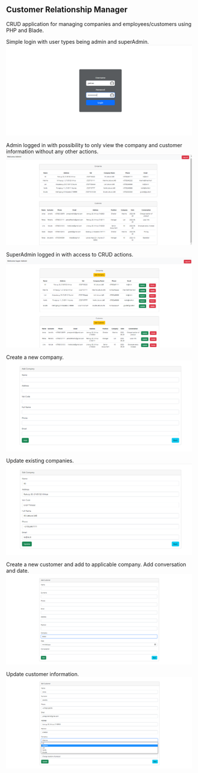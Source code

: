 ## Customer Relationship Manager

CRUD application for managing companies and employees/customers using PHP and Blade.

Simple login with user types being admin and superAdmin.
![](images/crm-login.png)

Admin logged in with possibility to only view the company and customer information without any other actions.
![](images/crm-Admin.png)

SuperAdmin logged in with access to CRUD actions.
![](images/crm-superAdmin.png)

Create a new company.
![](images/crm-addCompany.png)

Update existing companies.
![](images/crm-updateCompany.png)

Create a new customer and add to applicable company. Add conversation and date.
![](images/crm-addCustomer.png)

Update customer information.
![](images/crm-editCustomer.png)
